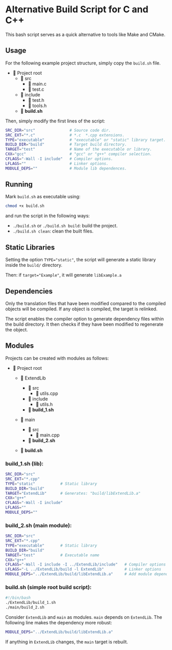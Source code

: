 # Alternative Build Script for C and C++
This bash script serves as a quick alternative to tools like Make and CMake.

## Usage

For the following example project structure, simply copy the `build.sh` file.

- 📂 Project root
	- 📂 src
		- 📄 main.c
		- 📄 test.c
	- 📂 include
		- 📄 test.h
		- 📄 tools.h
	- 📄 **build.sh**

Then, simply modify the first lines of the script:

```bash
SRC_DIR="src"				# Source code dir.
SRC_EXT="*.c"				# *.c  *.cpp extensions.
TYPE="executable"			# "executable" or "static" library target.
BUILD_DIR="build"			# Target build directory.
TARGET="test"				# Name of the executable or library.
CXX="gcc"					# "gcc" or "g++" compiler selection.
CFLAGS="-Wall -I include"	# Compiler options.
LFLAGS=""					# Linker options.
MODULE_DEPS=""				# Module lib dependences.
```

## Running

Mark `build.sh` as executable using:

```bash
chmod +x build.sh
```

and run the script in the following ways:

* `./build.sh` or `./build.sh build`: build the project.
* `./build.sh clean`: clean the built files.

## Static Libraries

Setting the option `TYPE="static"`, the script will generate a static library inside the `build/` directory.

Then: if `target="Example"`, it will generate `libExample.a`

## Dependencies

Only the translation files that have been modified compared to the compiled objects will be compiled. If any object is compiled, the target is relinked.

The script enables the compiler option to generate dependency files within the build directory. It then checks if they have been modified to regenerate the object.

## Modules

Projects can be created with modules as follows:

- 📂 Project root
	- 📂 ExtendLib
		- 📂 src
			- 📄 utils.cpp
		- 📂 include
			- 📄 utils.h
		- 📄 **build_1.sh**

	- 📂 main
		- 📂 src
			- 📄 main.cpp
		- 📄 **build_2.sh**
	- 📄 **build.sh**

### build_1.sh (lib):
```bash
SRC_DIR="src"
SRC_EXT="*.cpp"
TYPE="static"			# Static library
BUILD_DIR="build"
TARGET="ExtendLib"		# Generates: "build/libExtendLib.a"
CXX="g++"
CFLAGS="-Wall -I include"
LFLAGS=""
MODULE_DEPS=""
```

### build_2.sh (main module):
```bash
SRC_DIR="src"
SRC_EXT="*.cpp"
TYPE="executable"		# Static library
BUILD_DIR="build"
TARGET="test"			# Executable name
CXX="g++"
CFLAGS="-Wall -I include -I ../ExtendLib/include"	# Compiler options
LFLAGS="-L ../ExtendLib/build -l ExtendLib"			# Linker options
MODULE_DEPS="../ExtendLib/build/libExtendLib.a"		# Add module dependence to rebuild project
```

### build.sh (simple root build script):
```bash
#!/bin/bash
./ExtendLib/build_1.sh
./main/build_2.sh
```

Consider `ExtendLib` and `main` as modules. `main` depends on `ExtendLib`. The following line makes the dependency more robust:

```bash
MODULE_DEPS="../ExtendLib/build/libExtendLib.a"
```

If anything in `ExtendLib` changes, the `main` target is rebuilt.
